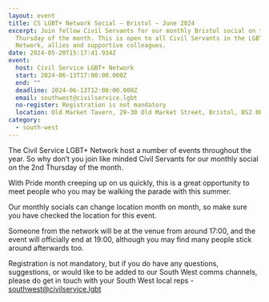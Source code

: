 ```yaml
---
layout: event
title: CS LGBT+ Network Social – Bristol – June 2024
excerpt: Join fellow Civil Servants for our monthly Bristol social on the 2nd
  Thursday of the month. This is open to all Civil Servants in the LGBT+
  Network, allies and supportive colleagues.
date: 2024-05-20T15:17:41.934Z
event:
  host: Civil Service LGBT+ Network
  start: 2024-06-13T17:00:00.000Z
  end: ""
  deadline: 2024-06-13T12:00:00.000Z
  email: southwest@civilservice.lgbt
  no-register: Registration is not mandatory
  location: Old Market Tavern, 29-30 Old Market Street, Bristol, BS2 0HB
category:
  - south-west
---
```

The Civil Service LGBT+ Network host a number of events throughout the year. So why don’t you join like minded Civil Servants for our monthly social on the 2nd Thursday of the month.

With Pride month creeping up on us quickly, this is a great opportunity to meet people who you may be walking the parade with this summer.

Our monthly socials can change location month on month, so make sure you have checked the location for this event.

Someone from the network will be at the venue from around 17:00, and the event will officially end at 19:00, although you may find many people stick around afterwards too.

R﻿egistration is not mandatory, but if you do have any questions, suggestions, or would like to be added to our South West comms channels, please do get in touch with your South West local reps - [southwest@civilservice.lgbt](mailto:southwest@civilservice.lgbt)